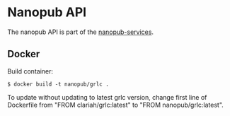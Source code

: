 # Nanopub API

The nanopub API is part of the [nanopub-services](https://github.com/peta-pico/nanopub-services).

## Docker

Build container:

    $ docker build -t nanopub/grlc .

To update without updating to latest grlc version, change first line of Dockerfile from "FROM clariah/grlc:latest" to "FROM nanopub/grlc:latest".

